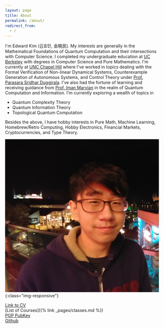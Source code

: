 ```yaml
---
layout: page
title: About
permalink: /about/
redirect_from:
  - /
---
```


 I'm Edward Kim (김효민, 金曉民). My interests are generally in the Mathematical Foundations of Quantum Computation and their intersections with Computer Science. I completed my undergraduate education at [UC Berkeley](https://cs.berkeley.edu/) with degrees in Computer Science and Pure Mathematics. I'm currently at [UNC Chapel Hill](https://cs.unc.edu/) where I've worked in topics dealing with the Formal Verification of Non-linear Dynamical Systems, Counterexample Generation of Autonomous Systems, and Control Theory under [Prof. Parasara Sridhar Duggirala](https://www.cs.unc.edu/~psd/). I've also had the fortune of learning and receiving guidance from [Prof. Iman Marvian](https://sites.duke.edu/marvian/) in the realm of Quantum Computation and Information. I'm currently exploring a wealth of topics in

  * Quantum Complexity Theory  
  * Quantum Information Theory
  * Topological Quantum Computation

Besides the above, I have hobby interests in Pure Math, Machine Learning, Homebrew/Retro Computing, Hobby Electronics, Financial Markets, Cryptocurrencies, and Type Theory.

  ![Profile Picture](/images/profile.jpg){:class="img-responsive"}

  [Link to CV](https://github.com/ekim1919/CV/blob/master/current/EdwardKimCV.pdf)  
  [List of Courses]({% link _pages/classes.md %})  
  [PGP PubKey](https://ekim1919.github.io/pubkey.asc)  
  [Github](https://github.com/ekim1919)
